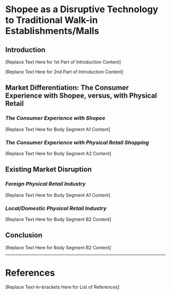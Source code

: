 # Shopee as a Disruptive Technology to Traditional Walk-in Establishments/Malls

## Introduction

[Replace Text Here for 1st Part of Introduction Content]

[Replace Text Here for 2nd Part of Introduction Content]

## Market Differentiation: The Consumer Experience with Shopee, versus, with Physical Retail

### *The Consumer Experience with Shopee*

[Replace Text Here for Body Segment A1 Content]

### *The Consumer Experience with Physical Retail Shopping*

[Replace Text Here for Body Segment A2 Content]

## Existing Market Disruption

### *Foreign Physical Retail Industry*

[Replace Text Here for Body Segment A1 Content]

### *Local/Domestic Physical Retail Industry*

[Replace Text Here for Body Segment B2 Content]

## Conclusion

[Replace Text Here for Body Segment B2 Content]


---
# References

[Replace Text-in-brackets Here for List of References]